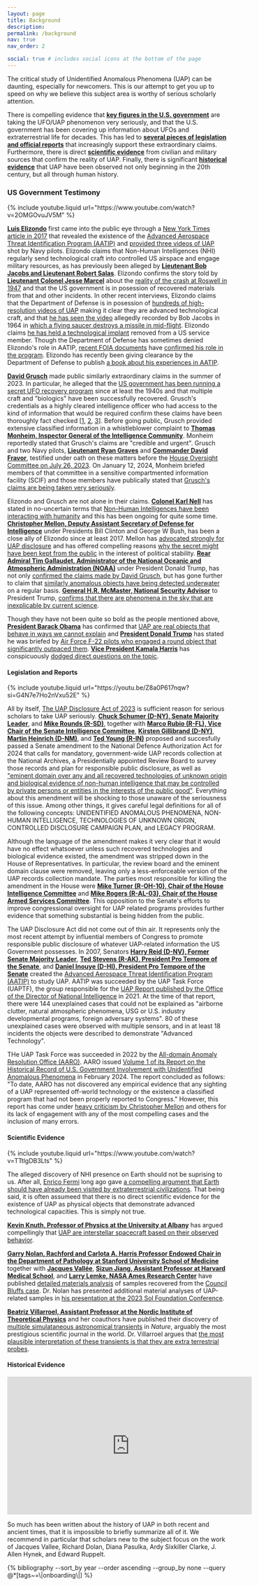 ```yaml
---
layout: page
title: Background
description:
permalink: /background
nav: true
nav_order: 2

social: true # includes social icons at the bottom of the page
---
```


The critical study of Unidentified Anomalous Phenomena (UAP) can be daunting, especially for newcomers. This is our attempt to get you up to speed on why we believe this subject area is worthy of serious scholarly attention.

There is compelling evidence that **[key figures in the U.S. government](#us-government-testimony)** are taking the UFO/UAP phenomenon very seriously, and that the U.S. government has been covering up information about UFOs and extraterrestrial life for decades. This has led to **[several pieces of legislation and official reports](#legislation-and-reports)** that increasingly support these extraordinary claims. Furthermore, there is direct **[scientific evidence](#scientific-evidence)** from civilian and military sources that confirm the reality of UAP. Finally, there is significant **[historical evidence](#historical-background)** that UAP have been observed not only beginning in the 20th century, but all through human history.

### US Government Testimony

<p>{% include youtube.liquid url="https://www.youtube.com/watch?v=2OMGOvuJV5M" %}</p>

**[Luis Elizondo](https://youtu.be/2OMGOvuJV5M)** first came into the public eye through a [New York Times article in 2017](https://www.nytimes.com/2017/12/16/us/politics/pentagon-program-ufo-harry-reid.html) that revealed the existence of the [Advanced Aerospace Threat Identification Program (AATIP)](https://en.wikipedia.org/wiki/Advanced_Aerospace_Threat_Identification_Program) and [provided three videos of UAP](https://www.youtube.com/watch?v=ZBtMbBPzqHY) shot by Navy pilots. Elizondo claims that Non-Human Intelligences (NHI) regularly send technological craft into controlled US airspace and engage military resources, as has previously been alleged by **[Lieutenant Bob Jacobs and Lieutenant Robert Salas](https://www.military.com/daily-news/2021/10/19/air-force-veterans-who-are-ufo-true-believers-return-newly-attentive-washington.html)**. Elizondo confirms the story told by **[Lieutenant Colonel Jesse Marcel](https://en.wikipedia.org/wiki/Jesse_Marcel)** about the [reality of the crash at Roswell in 1947](https://www.youtube.com/watch?v=pJHYiJAHOtY) and that the US government is in posession of recovered materials from that and other incidents. In other recent interviews, Elizondo claims that the Department of Defense is in posession of [hundreds of high-resolution videos of UAP](https://youtu.be/9gLPtRwXgCM?si=s9p4c32wdPiG8pJm&t=1375) making it clear they are advanced technological craft,  and that [he has seen the video](https://www.youtube.com/live/DOeB_sPjyMA?si=KyQJYddJ-ibdC4bC&t=780) allegedly recorded by Bob Jacobs in 1964 in [which a flying saucer destroys a missile in mid-flight](https://www.the-sun.com/news/us-news/3887488/ufo-firing-four-beams-light-nuclear-missile-aliens/). Elizondo claims [he has held a technological implant](https://youtu.be/wgM5V44eQHU?si=um9fmmTKgFVvnQPk&t=698) removed from a US service member. Though the Department of Defense has sometimes denied Elizondo's role in AATIP, [recent FOIA documents](https://documents2.theblackvault.com/documents/dod/21-FR-0964.pdf) have [confirmed his role in the program](https://www.theblackvault.com/documentarchive/aatip-memo-unveiled-after-foia-battle-dod-inconsistencies-exposed/#google_vignette). Elizondo has recently been giving clearance by the Department of Defense to publish [a book about his experiences in AATIP](https://www.amazon.com/Imminent-Pentagons-Investigating-UAPs_Featured-Experience/dp/0063235560).

**[David Grusch](https://en.wikipedia.org/wiki/David_Grusch_UFO_whistleblower_claims)** made public similarly extraordinary claims in the summer of 2023. In particular, he alleged that the [US government has been running a secret UFO recovery program](https://thedebrief.org/intelligence-officials-say-u-s-has-retrieved-non-human-craft/) since at least the 1940s and that multiple craft and "biologics" have been successfully recovered. Grusch's credentials as a highly cleared intelligence officer who had access to the kind of information that would be required confirm these claims have been thoroughly fact checked [[1](https://thedebrief.org/fact-check-q-a-with-debrief-co-founder-and-investigator-tim-mcmillan-part-1/), [2](https://thedebrief.org/fact-check-q-a-with-debrief-co-founder-and-investigator-tim-mcmillan-part-2/), [3](https://thedebrief.org/fact-check-q-a-with-debrief-co-founder-and-professional-investigator-tim-mcmillan-part-3/)]. Before going public, Grusch provided extensive classified information in a whistleblower complaint to **[Thomas Monheim, Inspector General of the Intelligence Community](https://en.wikipedia.org/wiki/Thomas_Monheim)**. Monheim reportedly stated that Grusch's claims are "credible and urgent". Grusch and two Navy pilots, **[Lieutenant Ryan Graves](https://docs.house.gov/meetings/GO/GO06/20230726/116282/HHRG-118-GO06-Bio-GravesR-20230726.pdf)** and **[Commander David Fravor](https://docs.house.gov/meetings/GO/GO06/20230726/116282/HHRG-118-GO06-Bio-FravorD-20230726.pdf)**, testified under oath on these matters before the [House Oversight Committee on July 26, 2023](https://www.youtube.com/live/KQ7Dw-739VY?si=-fgKtPE3fYwM4kiT). On January 12, 2024, Monheim briefed members of that committee in a sensitive compartmented information facility (SCIF) and those members have publically stated that [Grusch's claims are being taken very seriously](https://youtu.be/uCAe5N_CDO0?si=0zKmaFyuKaQQjMtm).

Elizondo and Grusch are not alone in their claims. **[Colonel Karl Nell](https://www.salt.org/speakers/karl-nell)** has stated in no-uncertain terms that [Non-Human Intelligences have been interacting with humanity](https://x.com/SALTConference/status/1793723843321692305?lang=en) and this has been ongoing for quite some time. **[Christopher Mellon, Deputy Assistant Secretary of Defense for Intelligence](https://en.wikipedia.org/wiki/Christopher_Mellon)** under Presidents Bill Clinton and George W Bush, has been a close ally of Elizondo since at least 2017. Mellon has [advocated strongly for UAP disclosure](https://www.politico.com/news/magazine/2023/06/03/ufo-crash-materials-intelligence-00100077) and has offered compelling reasons [why the secret might have been kept from the public](https://youtu.be/nifLdoJYamQ?si=a142l785lFdHgJ5M) in the interest of political stability. **[Rear Admiral Tim Gallaudet, Administrator of the National Oceanic and Atmospheric Administration (NOAA)](https://en.wikipedia.org/wiki/Timothy_Gallaudet)** under President Donald Trump, has not only [confirmed the claims made by David Grusch](https://www.newsnationnow.com/space/ufo/navy-officer-supports-ufo-claims/), but has gone further to claim that [similarly anomalous objects have being detected underwater](https://www.nbcnews.com/now/video/navy-rear-admiral-speaks-out-about-uap-sightings-in-new-paper-211902021618) on a regular basis. **[General H.R. McMaster, National Security Advisor](https://en.wikipedia.org/wiki/H._R._McMaster)** to President Trump, [confirms that there are phenomena in the sky that are inexplicable by current science](https://www.instagram.com/dancleary79/reel/C_mb6-jJx8q/).

Though they have not been quite so bold as the people mentioned above, **[President Barack Obama](https://youtu.be/xp6Ph5iTIgc?si=3AEkXW_CD40_sdJD&t=43)** has confirmed that [UAP are real objects that behave in ways we cannot explain](https://youtu.be/xp6Ph5iTIgc?si=3AEkXW_CD40_sdJD&t=43) and **[President Donald Trump](https://www.youtube.com/watch?v=tNGBB52inSk&t=2019s)** has stated he was briefed by [Air Force F-22 pilots who engaged a round object that significantly outpaced them](https://www.youtube.com/watch?v=tNGBB52inSk&t=2019s). **[Vice President Kamala Harris](https://youtu.be/Ne3-KA8ja6g?si=kF8n94jiBt485neD&t=658)** has conspicuously [dodged direct questions on the topic](https://youtu.be/Ne3-KA8ja6g?si=kF8n94jiBt485neD&t=658).


#### Legislation and Reports

<p>{% include youtube.liquid url="https://youtu.be/Z8a0P617nqw?si=G4N7e7Ho2nVxu52E" %}</p>

All by itself, [The UAP Disclosure Act of 2023](https://www.democrats.senate.gov/imo/media/doc/uap_amendment.pdf) is sufficient reason for serious scholars to take UAP seriously. **[Chuck Schumer (D-NY), Senate Majority Leader](https://en.wikipedia.org/wiki/Chuck_Schumer)**, and **[Mike Rounds (R-SD)](https://en.wikipedia.org/wiki/Mike_Rounds)**, together with **[Marco Rubio (R-FL), Vice Chair of the Senate Intelligence Committee](https://en.wikipedia.org/wiki/Marco_Rubio)**, **[Kirsten Gillibrand (D-NY)](https://en.wikipedia.org/wiki/Kirsten_Gillibrand)**, **[Martin Heinrich (D-NM)](https://en.wikipedia.org/wiki/Martin_Heinrich)**, and **[Ted Young (R-IN)](https://en.wikipedia.org/wiki/Todd_Young)** proposed and succesfully passed a Senate amendment to the National Defence Authorization Act for 2024 that calls for mandatory, government-wide UAP records collection at the National Archives, a Presidentially appointed Review Board to survey those records and plan for responsible public disclosure, as well as ["eminent domain over any and all recovered technologies of unknown origin and biological evidence of non-human intelligence that may be controlled by private persons or entities in the interests of the public good"](https://www.democrats.senate.gov/imo/media/doc/uap_amendment.pdf). Everything about this amendment will be shocking to those unaware of the seriousness of this issue. Among other things, it gives careful legal definitions for all of the following concepts: UNIDENTIFIED ANOMALOUS PHENOMENA, NON-HUMAN INTELLIGENCE, TECHNOLOGIES OF UNKNOWN ORIGIN, CONTROLLED DISCLOSURE CAMPAIGN PLAN, and LEGACY PROGRAM.

Although the language of the amendment makes it very clear that it would have no effect whatsoever unless such recovered technologies and biological evidence existed, the amendment was stripped down in the House of Representatives. In particular, the review board and the eminent domain clause were removed, leaving only a less-enforceable version of the UAP records collection mandate. The parties most responsible for killing the amendment in the House were **[Mike Turner (R-OH-10), Chair of the House Intelligence Committee](https://en.wikipedia.org/wiki/Mike_Turner)** and **[Mike Rogers (R-AL-03), Chair of the House Armed Services Committee](https://en.wikipedia.org/wiki/Mike_Rogers_(Alabama_politician))**. This opposition to the Senate's efforts to improve congressional oversight for UAP related programs provides further evidence that something substantial is being hidden from the public.

The UAP Disclosure Act did not come out of thin air. It represents only the most recent attempt by influential members of Congress to promote responsible public disclosure of whatever UAP-related information the US Government possesses. In 2007, Senators **[Harry Reid (D-NV), Former Senate Majority Leader](https://en.wikipedia.org/wiki/Harry_Reid)**, **[Ted Stevens (R-AK), President Pro Tempore of the Senate](https://en.wikipedia.org/wiki/Ted_Stevens)**, and **[Daniel Inouye (D-HI), President Pro Tempore of the Senate](https://en.wikipedia.org/wiki/Daniel_Inouye)** created the [Advanced Aerospace Threat Identification Program (AATIP)](https://en.wikipedia.org/wiki/Advanced_Aerospace_Threat_Identification_Program) to study UAP. AATIP was succeeded by the UAP Task Force (UAPTF), the group responsible for the [UAP Report published by the Office of the Director of National Intelligence](https://www.dni.gov/files/ODNI/documents/assessments/Prelimary-Assessment-UAP-20210625.pdf) in 2021. At the time of that report, there were 144 unexplained cases that could not be explained as "airborne clutter, natural atmospheric phenomena, USG or U.S. industry developmental programs, foreign adversary systems". 80 of these unexplained cases were observed with multiple sensors, and in at least 18 incidents the objects were described to demonstrate "Advanced Technology".

THe UAP Task Force was succeeded in 2022 by the [All-domain Anomaly Resolution Office (AARO)](https://en.wikipedia.org/wiki/All-domain_Anomaly_Resolution_Office). AARO issued [Volume 1 of its Report on the Historical Record of U.S. Government Involvement with Unidentified Anomalous Phenomena](https://media.defense.gov/2024/Mar/08/2003409233/-1/-1/0/DOPSR-CLEARED-508-COMPLIANT-HRRV1-08-MAR-2024-FINAL.PDF) in February 2024. The report concluded as follows: "To date, AARO has not discovered any empirical evidence that any sighting of a UAP represented off-world technology or the existence a classified program that had not been properly reported to Congress." However, this report has come under [heavy criticism by Christopher Mellon](https://thedebrief.org/the-pentagons-new-uap-report-is-seriously-flawed/) and others for its lack of engagement with any of the most compelling cases and the inclusion of many errors.


#### Scientific Evidence

<p>{% include youtube.liquid url="https://www.youtube.com/watch?v=TTtlgDB3Lts" %}</p>

The alleged discovery of NHI presence on Earth should not be suprising to us. After all, [Enrico Fermi](https://en.wikipedia.org/wiki/Enrico_Fermi) long ago gave [a compelling argument that Earth should have already been visited by extraterrestrial civilizations](https://en.wikipedia.org/wiki/Fermi_paradox). That being said, it is often assumeed that there is no direct scientific evidence for the existence of UAP as physical objects that demonstrate advanced technological capacities. This is simply not true.

**[Kevin Knuth, Professor of Physics at the University at Albany](https://www.albany.edu/physics/faculty/kevin-knuth)** has argued compellingly that [UAP are interstellar spacecraft based on their observed behavior](https://www.youtube.com/watch?v=TTtlgDB3Lts).

**[Garry Nolan, Rachford and Carlota A. Harris Professor Endowed Chair in the Department of Pathology at Stanford University School of Medicine](https://orcid.org/0000-0002-8862-9043)** together with **[Jacques Vallée](https://en.wikipedia.org/wiki/Jacques_Vall%C3%A9e)**, **[Sizun Jiang, Assistant Professor at Harvard Medical School](https://orcid.org/0000-0001-6149-3142)**, and **[Larry Lemke, NASA Ames Research Center](https://www.scopus.com/authid/detail.uri?authorId=7003309817)** have published [detailed materials analysis](https://www.sciencedirect.com/science/article/pii/S0376042121000907) of samples recovered from the [Council Bluffs case](https://www.savannahnow.com/story/lifestyle/2011/02/09/offutt-mass-molten-metal-leaves/45409349007/). Dr. Nolan has presented additional material analyses of UAP-related samples in [his presentation at the 2023 Sol Foundation Conference](https://youtu.be/7UW1jyN2o8A?si=yV6RlpJy_TOVl43x).

**[Beatriz Villarroel, Assistant Professor at the Nordic Institute of Theoretical Physics](https://scholar.google.co.uk/scholar?as_q=&num=10&btnG=Search+Scholar&as_epq=&as_oq=&as_eq=&as_occt=any&as_sauthors=%22Beatriz%20Villarroel%22&as_publication=&as_ylo=&as_yhi=&as_allsubj=all&hl=en)** and her coauthors have published their discovery of [multiple simulataneous astronomical transients](https://www.nature.com/articles/s41598-021-92162-7) in *Nature*, arguably the most prestigious scientific journal in the world. Dr. Villarroel argues that [the most plausible interpretation of these transients is that they are extra terrestrial probes](https://youtu.be/njNP8ypUbDM?si=6vPCqAGxE042579-).

#### Historical Evidence

<p><iframe width="560" height="315" src="https://www.youtube.com/embed/APJJA4DneO8?si=viilG4Eh3ypSNjy6&amp;start=670" title="YouTube video player" frameborder="0" allow="accelerometer; autoplay; clipboard-write; encrypted-media; gyroscope; picture-in-picture; web-share" referrerpolicy="strict-origin-when-cross-origin" allowfullscreen></iframe></p>

So much has been written about the history of UAP in both recent and ancient times, that it is impossible to briefly summarize all of it. We recommend in particular that scholars new to the subject focus on the work of Jacques Vallee, Richard Dolan, Diana Pasulka, Ardy Sixkiller Clarke, J. Allen Hynek, and Edward Ruppelt.

<div class="publications">
    {% bibliography --sort_by year --order ascending --group_by none --query @*[tags~=\|onboarding\|] %}
</div>
